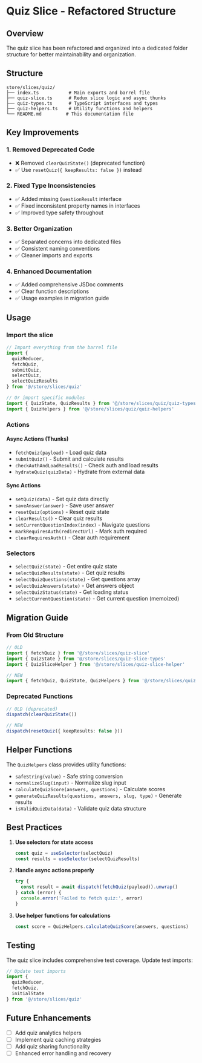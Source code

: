 # Quiz Slice - Refactored Structure

## Overview
The quiz slice has been refactored and organized into a dedicated folder structure for better maintainability and organization.

## Structure

```
store/slices/quiz/
├── index.ts           # Main exports and barrel file
├── quiz-slice.ts      # Redux slice logic and async thunks
├── quiz-types.ts      # TypeScript interfaces and types
├── quiz-helpers.ts    # Utility functions and helpers
└── README.md         # This documentation file
```

## Key Improvements

### 1. **Removed Deprecated Code**
- ❌ Removed `clearQuizState()` (deprecated function)
- ✅ Use `resetQuiz({ keepResults: false })` instead

### 2. **Fixed Type Inconsistencies**
- ✅ Added missing `QuestionResult` interface
- ✅ Fixed inconsistent property names in interfaces
- ✅ Improved type safety throughout

### 3. **Better Organization**
- ✅ Separated concerns into dedicated files
- ✅ Consistent naming conventions
- ✅ Cleaner imports and exports

### 4. **Enhanced Documentation**
- ✅ Added comprehensive JSDoc comments
- ✅ Clear function descriptions
- ✅ Usage examples in migration guide

## Usage

### Import the slice
```typescript
// Import everything from the barrel file
import { 
  quizReducer,
  fetchQuiz,
  submitQuiz,
  selectQuiz,
  selectQuizResults 
} from '@/store/slices/quiz'

// Or import specific modules
import { QuizState, QuizResults } from '@/store/slices/quiz/quiz-types'
import { QuizHelpers } from '@/store/slices/quiz/quiz-helpers'
```

### Actions

#### Async Actions (Thunks)
- `fetchQuiz(payload)` - Load quiz data
- `submitQuiz()` - Submit and calculate results
- `checkAuthAndLoadResults()` - Check auth and load results
- `hydrateQuiz(quizData)` - Hydrate from external data

#### Sync Actions
- `setQuiz(data)` - Set quiz data directly
- `saveAnswer(answer)` - Save user answer
- `resetQuiz(options)` - Reset quiz state
- `clearResults()` - Clear quiz results
- `setCurrentQuestionIndex(index)` - Navigate questions
- `markRequiresAuth(redirectUrl)` - Mark auth required
- `clearRequiresAuth()` - Clear auth requirement

### Selectors
- `selectQuiz(state)` - Get entire quiz state
- `selectQuizResults(state)` - Get quiz results
- `selectQuizQuestions(state)` - Get questions array
- `selectQuizAnswers(state)` - Get answers object
- `selectQuizStatus(state)` - Get loading status
- `selectCurrentQuestion(state)` - Get current question (memoized)

## Migration Guide

### From Old Structure
```typescript
// OLD
import { fetchQuiz } from '@/store/slices/quiz-slice'
import { QuizState } from '@/store/slices/quiz-slice-types'
import { QuizSliceHelper } from '@/store/slices/quiz-slice-helper'

// NEW
import { fetchQuiz, QuizState, QuizHelpers } from '@/store/slices/quiz'
```

### Deprecated Functions
```typescript
// OLD (deprecated)
dispatch(clearQuizState())

// NEW
dispatch(resetQuiz({ keepResults: false }))
```

## Helper Functions

The `QuizHelpers` class provides utility functions:

- `safeString(value)` - Safe string conversion
- `normalizeSlug(input)` - Normalize slug input
- `calculateQuizScore(answers, questions)` - Calculate scores
- `generateQuizResults(questions, answers, slug, type)` - Generate results
- `isValidQuizData(data)` - Validate quiz data structure

## Best Practices

1. **Use selectors for state access**
   ```typescript
   const quiz = useSelector(selectQuiz)
   const results = useSelector(selectQuizResults)
   ```

2. **Handle async actions properly**
   ```typescript
   try {
     const result = await dispatch(fetchQuiz(payload)).unwrap()
   } catch (error) {
     console.error('Failed to fetch quiz:', error)
   }
   ```

3. **Use helper functions for calculations**
   ```typescript
   const score = QuizHelpers.calculateQuizScore(answers, questions)
   ```

## Testing

The quiz slice includes comprehensive test coverage. Update test imports:

```typescript
// Update test imports
import { 
  quizReducer,
  fetchQuiz,
  initialState 
} from '@/store/slices/quiz'
```

## Future Enhancements

- [ ] Add quiz analytics helpers
- [ ] Implement quiz caching strategies  
- [ ] Add quiz sharing functionality
- [ ] Enhanced error handling and recovery
